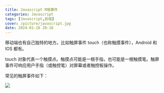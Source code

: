 ```yaml
---
title: Javascript M端事件
categories: Javascript
tags: [Javascript,前端]
cover: /picture/javascript.jpg
date: 2024-01-16 20:16
---
```




移动端也有自己独特的地方。比如触屏事件 touch（也称触摸事件），Android 和 IOS 都有。

touch 对象代表一个触摸点。触摸点可能是一根手指，也可能是一根触摸笔。触屏事件可响应用户手指（或触控笔）对屏幕或者触控板操作。

常见的触屏事件如下：

![](image__CkQ1LhBAY.png)
